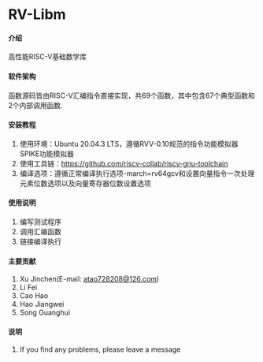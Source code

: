 # RV-Libm

#### 介绍
高性能RISC-V基础数学库

#### 软件架构
函数源码皆由RISC-V汇编指令直接实现，共69个函数，其中包含67个典型函数和2个内部调用函数.


#### 安装教程

1.  使用环境：Ubuntu 20.04.3 LTS，遵循RVV-0.10规范的指令功能模拟器SPIKE功能模拟器
2.  使用工具链：https://github.com/riscv-collab/riscv-gnu-toolchain
3.  编译选项：遵循正常编译执行选项-march=rv64gcv和设置向量指令一次处理元素位数选项以及向量寄存器位数设置选项

#### 使用说明

1.  编写测试程序
2.  调用汇编函数
3.  链接编译执行

#### 主要贡献

1. Xu Jinchen(E-mail: atao728208@126.com)
2. Li Fei
3. Cao Hao
4. Hao Jiangwei
5. Song Guanghui



#### 说明

1.  If you find any problems, please leave a message
